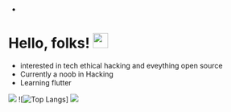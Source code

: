 -
# Hello, folks! <img src="https://cliply.co/clip/waving-hand-3d/" width="30px">
- interested in tech ethical hacking and eveything open source
- Currently a noob in Hacking 
- Learning flutter

![](https://github-readme-stats.vercel.app/api?username=chaudharyjatin115&show_icons=true&theme=radical)
![![Top Langs](https://github-readme-stats.vercel.app/api/top-langs/?username=chaudharyjatin115&layout=compact)]
![](https://img.shields.io/badge/<Tech>-<Flutter>-informational?style=flat&logo=<LOGO_NAME>&logoColor=white&color=2bbc8a)
